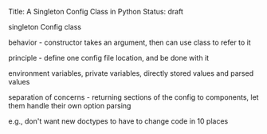 Title: A Singleton Config Class in Python
Status: draft

singleton Config class

behavior - constructor takes an argument, then can use class to refer to it

principle - define one config file location, and be done with it

environment variables, private variables, directly stored values and parsed values

separation of concerns - returning sections of the config to components, let them handle their own option parsing

e.g., don't want new doctypes to have to change code in 10 places

